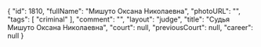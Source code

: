 {
    "id": 1810,
    "fullName": "Мишуто Оксана Николаевна",
    "photoURL": "",
    "tags": [
        "criminal"
    ],
    "comment": "",
    "layout": "judge",
    "title": "Судья Мишуто Оксана Николаевна",
    "court": null,
    "previousCourt": null,
    "career": null
}